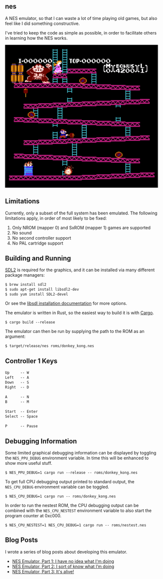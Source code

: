 ## nes

A NES emulator, so that I can waste a lot of time playing old games, but also feel like I did something constructive.

I've tried to keep the code as simple as possible, in order to facilitate others in learning how the NES works.

![Steve Wiebe ftw](donkey-kong.png)

## Limitations

Currently, only a subset of the full system has been emulated. The following limitations apply, in order of most likely to be fixed:

1. Only NROM (mapper 0) and SxROM (mapper 1) games are supported
2. No sound
3. No second controller support
4. No PAL cartridge support

## Building and Running

[SDL2](https://www.libsdl.org/) is required for the graphics, and it can be installed via many different package managers:

```
$ brew install sdl2
$ sudo apt-get install libsdl2-dev
$ sudo yum install SDL2-devel
```

Or see the [libsdl installation documentation](https://wiki.libsdl.org/Installation) for more options.

The emulator is written in Rust, so the easiest way to build it is with [Cargo](https://doc.rust-lang.org/cargo/).

```
$ cargo build --release
```

The emulator can then be run by supplying the path to the ROM as an argument:

```
$ target/release/nes roms/donkey_kong.nes
```

## Controller 1 Keys

```
Up     -- W
Left   -- A
Down   -- S
Right  -- D

A      -- N
B      -- M

Start  -- Enter
Select -- Space

P      -- Pause
```

## Debugging Information

Some limited graphical debugging information can be displayed by toggling the `NES_PPU_DEBUG` environment variable. In time this will be enhanced to show more useful stuff.

```
$ NES_PPU_DEBUG=1 cargo run --release -- roms/donkey_kong.nes
```

To get full CPU debugging output printed to standard output, the `NES_CPU_DEBUG` environment variable can be toggled.

```
$ NES_CPU_DEBUG=1 cargo run -- roms/donkey_kong.nes
``` 

In order to run the nestest ROM, the CPU debugging output can be combined with the `NES_CPU_NESTEST` environment variable to also start the program counter at 0xc000.

```
$ NES_CPU_NESTEST=1 NES_CPU_DEBUG=1 cargo run -- roms/nestest.nes
``` 

## Blog Posts

I wrote a series of blog posts about developing this emulator.

* [NES Emulator, Part 1: I have no idea what I'm doing](https://ltriant.github.io/2018/03/09/nes-emulator-part-1-i-have-no-idea-what-im-doing.html)
* [NES Emulator, Part 2: I sort of know what I’m doing](https://ltriant.github.io/2018/06/29/nes-emulator-part-2-i-sort-of-know-what-im-doing.html)
* [NES Emulator, Part 3: It's alive!](https://ltriant.github.io/2019/09/04/nes-emulator-part-3.html)
